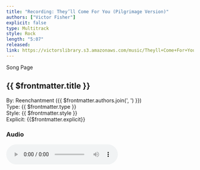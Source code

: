 ```yaml
---
title: "Recording: They’ll Come For You (Pilgrimage Version)"
authors: ["Victor Fisher"]
explicit: false
type: Multitrack
style: Rock
length: "5:07"
released:
link: https://victorslibrary.s3.amazonaws.com/music/Theyll+Come+For+You/Theyll+Come+For+You+(Pilgrimage+Version).mp3
---
```


<g-link to="/79">Song Page</g-link>

## {{ $frontmatter.title }}

By: <g-link to="/16">Reenchantment</g-link> ({{ $frontmatter.authors.join(', ') }})  
Type: {{ $frontmatter.type }}  
Style: {{ $frontmatter.style }}  
Explicit: {{$frontmatter.explicit}}

### Audio

<audio controls controlsList="nodownload">
  <source :src="$frontmatter.link" type="audio/mpeg">
Your browser does not support the audio element.
</audio>
